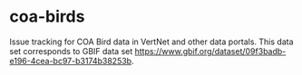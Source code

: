 # coa-birds
Issue tracking for COA Bird data in VertNet and other data portals. This data set corresponds to GBIF data set https://www.gbif.org/dataset/09f3badb-e196-4cea-bc97-b3174b38253b.
